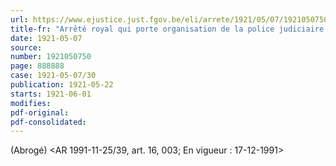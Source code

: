 ```yaml
---
url: https://www.ejustice.just.fgov.be/eli/arrete/1921/05/07/1921050750/justel
title-fr: "Arrêté royal qui porte organisation de la police judiciaire des parquets."
date: 1921-05-07
source:
number: 1921050750
page: 888888
case: 1921-05-07/30
publication: 1921-05-22
starts: 1921-06-01
modifies:
pdf-original:
pdf-consolidated:
---
```


(Abrogé) <AR 1991-11-25/39, art. 16, 003;  En vigueur :  17-12-1991>
